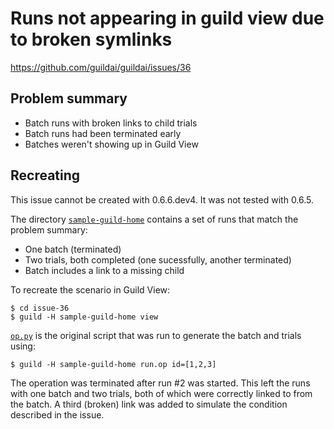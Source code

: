 # Runs not appearing in guild view due to broken symlinks

https://github.com/guildai/guildai/issues/36

## Problem summary

- Batch runs with broken links to child trials
- Batch runs had been terminated early
- Batches weren't showing up in Guild View

## Recreating

This issue cannot be created with 0.6.6.dev4. It was not tested with
0.6.5.

The directory [`sample-guild-home`](sample-guild-home) contains a set
of runs that match the problem summary:

- One batch (terminated)
- Two trials, both completed (one sucessfully, another terminated)
- Batch includes a link to a missing child

To recreate the scenario in Guild View:

    $ cd issue-36
    $ guild -H sample-guild-home view

[`op.py`](op.py) is the original script that was run to generate the
batch and trials using:

    $ guild -H sample-guild-home run.op id=[1,2,3]

The operation was terminated after run #2 was started. This left the
runs with one batch and two trials, both of which were correctly
linked to from the batch. A third (broken) link was added to simulate
the condition described in the issue.
